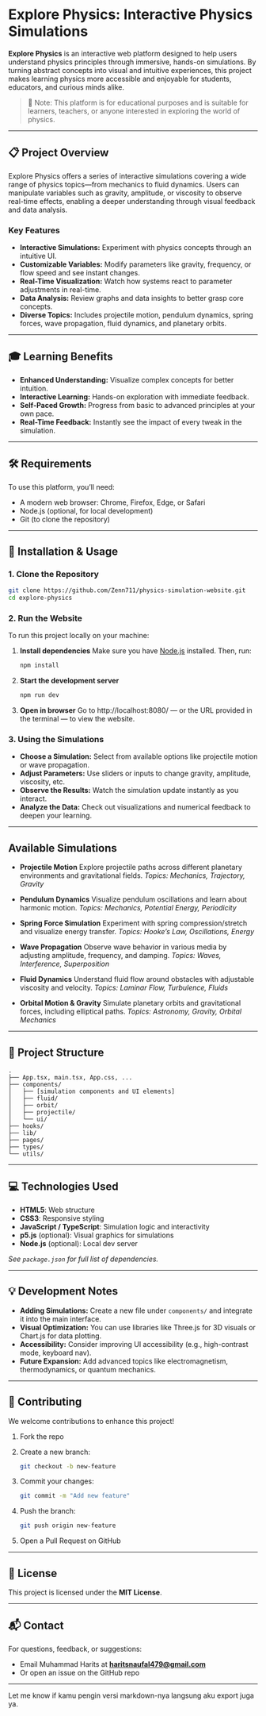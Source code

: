 
# Explore Physics: Interactive Physics Simulations

**Explore Physics** is an interactive web platform designed to help users understand physics principles through immersive, hands-on simulations. By turning abstract concepts into visual and intuitive experiences, this project makes learning physics more accessible and enjoyable for students, educators, and curious minds alike.

> 📝 Note: This platform is for educational purposes and is suitable for learners, teachers, or anyone interested in exploring the world of physics.

---

## 📋 Project Overview

Explore Physics offers a series of interactive simulations covering a wide range of physics topics—from mechanics to fluid dynamics. Users can manipulate variables such as gravity, amplitude, or viscosity to observe real-time effects, enabling a deeper understanding through visual feedback and data analysis.

### Key Features

* **Interactive Simulations:** Experiment with physics concepts through an intuitive UI.
* **Customizable Variables:** Modify parameters like gravity, frequency, or flow speed and see instant changes.
* **Real-Time Visualization:** Watch how systems react to parameter adjustments in real-time.
* **Data Analysis:** Review graphs and data insights to better grasp core concepts.
* **Diverse Topics:** Includes projectile motion, pendulum dynamics, spring forces, wave propagation, fluid dynamics, and planetary orbits.

---

## 🎓 Learning Benefits

* **Enhanced Understanding:** Visualize complex concepts for better intuition.
* **Interactive Learning:** Hands-on exploration with immediate feedback.
* **Self-Paced Growth:** Progress from basic to advanced principles at your own pace.
* **Real-Time Feedback:** Instantly see the impact of every tweak in the simulation.

---

## 🛠️ Requirements

To use this platform, you’ll need:

* A modern web browser: Chrome, Firefox, Edge, or Safari
* Node.js (optional, for local development)
* Git (to clone the repository)

---

## 🚀 Installation & Usage

### 1. Clone the Repository

```bash
git clone https://github.com/Zenn711/physics-simulation-website.git
cd explore-physics
```

### 2. Run the Website
To run this project locally on your machine:

  1. **Install dependencies**
     Make sure you have [Node.js](https://nodejs.org/) installed. Then, run:
  
     ```bash
     npm install
     ```
  
  2. **Start the development server**
  
     ```bash
     npm run dev
     ```
  
  3. **Open in browser**
     Go to http://localhost:8080/ — or the URL provided in the terminal — to view the website.

### 3. Using the Simulations

* **Choose a Simulation:** Select from available options like projectile motion or wave propagation.
* **Adjust Parameters:** Use sliders or inputs to change gravity, amplitude, viscosity, etc.
* **Observe the Results:** Watch the simulation update instantly as you interact.
* **Analyze the Data:** Check out visualizations and numerical feedback to deepen your learning.

---

## Available Simulations

* **Projectile Motion**
  Explore projectile paths across different planetary environments and gravitational fields.
  *Topics: Mechanics, Trajectory, Gravity*

* **Pendulum Dynamics**
  Visualize pendulum oscillations and learn about harmonic motion.
  *Topics: Mechanics, Potential Energy, Periodicity*

* **Spring Force Simulation**
  Experiment with spring compression/stretch and visualize energy transfer.
  *Topics: Hooke’s Law, Oscillations, Energy*

* **Wave Propagation**
  Observe wave behavior in various media by adjusting amplitude, frequency, and damping.
  *Topics: Waves, Interference, Superposition*

* **Fluid Dynamics**
  Understand fluid flow around obstacles with adjustable viscosity and velocity.
  *Topics: Laminar Flow, Turbulence, Fluids*

* **Orbital Motion & Gravity**
  Simulate planetary orbits and gravitational forces, including elliptical paths.
  *Topics: Astronomy, Gravity, Orbital Mechanics*

---

## 📂 Project Structure

```
.
├── App.tsx, main.tsx, App.css, ...
├── components/
│   ├── [simulation components and UI elements]
│   ├── fluid/
│   ├── orbit/
│   ├── projectile/
│   └── ui/
├── hooks/
├── lib/
├── pages/
├── types/
└── utils/
```

---

## 💻 Technologies Used

* **HTML5**: Web structure
* **CSS3**: Responsive styling
* **JavaScript / TypeScript**: Simulation logic and interactivity
* **p5.js** (optional): Visual graphics for simulations
* **Node.js** (optional): Local dev server

*See `package.json` for full list of dependencies.*

---

## 💡 Development Notes

* **Adding Simulations:** Create a new file under `components/` and integrate it into the main interface.
* **Visual Optimization:** You can use libraries like Three.js for 3D visuals or Chart.js for data plotting.
* **Accessibility:** Consider improving UI accessibility (e.g., high-contrast mode, keyboard nav).
* **Future Expansion:** Add advanced topics like electromagnetism, thermodynamics, or quantum mechanics.

---

## 🤝 Contributing

We welcome contributions to enhance this project!

1. Fork the repo
2. Create a new branch:

   ```bash
   git checkout -b new-feature
   ```
3. Commit your changes:

   ```bash
   git commit -m "Add new feature"
   ```
4. Push the branch:

   ```bash
   git push origin new-feature
   ```
5. Open a Pull Request on GitHub

---

## 📜 License

This project is licensed under the **MIT License**.

---

## 📬 Contact

For questions, feedback, or suggestions:

* Email Muhammad Harits at **[haritsnaufal479@gmail.com](mailto:haritsnaufal479@gmail.com)**
* Or open an issue on the GitHub repo

---

Let me know if kamu pengin versi markdown-nya langsung aku export juga ya.
